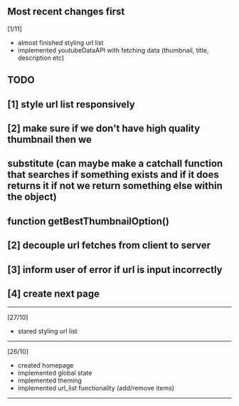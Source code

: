 Most recent changes first
---------------------------------------------------------------------

[1/11]

- almost finished styling url list 
- implemented youtubeDataAPI with fetching data (thumbnail, title, description etc)

## TODO
## [1] style url list responsively 
## [2] make sure if we don't have high quality thumbnail then we 
##     substitute (can maybe make a catchall function that searches if something exists and if it does returns it if not we return something else within the object)
##     function getBestThumbnailOption()
## [2] decouple url fetches from client to server 
## [3] inform user of error if url is input incorrectly 
## [4] create next page
---------------------------------------------------------------------

[27/10]

- stared styling url list 

---------------------------------------------------------------------

[26/10]

- created homepage
- implemented global state
- implemented theming
- implemented url_list functionality (add/remove items)

---------------------------------------------------------------------
